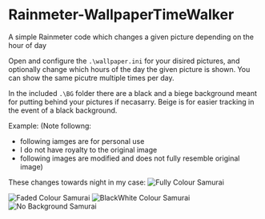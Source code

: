 # Rainmeter-WallpaperTimeWalker
A simple Rainmeter code which changes a given picture depending on the hour of day


Open and configure the ``.\wallpaper.ini`` for your disired pictures, and optionally change which hours of the day the given picture is shown.
You can show the same picutre multiple times per day.

In the included ``.\BG`` folder there are a black and a biege background meant for putting behind your pictures if necasarry. Beige is for easier tracking in the event of a black background. 

Example:
(Note followng:
- following iamges are for personal use
- I do not have royalty to the original image
-  following images are modified and does not fully resemble original image)

These changes towards night in my case:
<img title="Fully Colour Samurai" alt="Fully Colour Samurai" src="https://imgur.com/t3pHzSy">

<img title="Faded Colour Samurai" alt="Faded Colour Samurai" src="https://imgur.com/AyoOTfD">

<img title="BlackWhite Colour Samurai" alt="BlackWhite Colour Samurai" src="https://imgur.com/UebynSX">

<img title="No Background Samurai" alt="No Background Samurai" src="https://imgur.com/o69iQFi">

